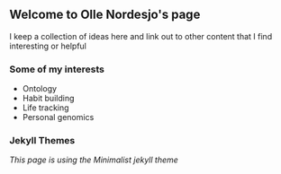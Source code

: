 ## Welcome to Olle Nordesjo's page

I keep a collection of ideas here and link out to other content that I find interesting or helpful

### Some of my interests

* Ontology
* Habit building
* Life tracking
* Personal genomics

### Jekyll Themes

_This page is using the Minimalist jekyll theme_
